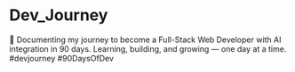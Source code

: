 # Dev_Journey
🚀 Documenting my journey to become a Full-Stack Web Developer with AI integration in 90 days. Learning, building, and growing — one day at a time. #devjourney #90DaysOfDev
